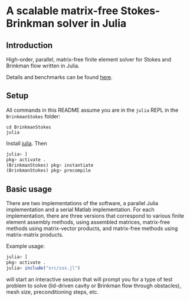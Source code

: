 # A scalable matrix-free Stokes-Brinkman solver in Julia

## Introduction

High-order, parallel, matrix-free finite element solver for Stokes and Brinkman
flow written in Julia.

Details and benchmarks can be found
[here](https://github.com/bmwilly/brinkman-stokes/blob/master/B.%20Williams%20-%20A%20scalable%20matrix-free%20Stokes-Brinkman%20solver%20in%20Julia.pdf).

## Setup

All commands in this README assume you are in the `julia` REPL in the `BrinkmanStokes` folder:

```shell
cd BrinkmanStokes
julia
```

Install [julia](https://julialang.org/downloads/). Then

```julia
julia> ]
pkg> activate .
(BrinkmanStokes) pkg> instantiate
(BrinkmanStokes) pkg> precompile
```

## Basic usage

There are two implementations of the software, a parallel Julia implementation
and a serial Matlab implementation. For each implementation, there are three
versions that correspond to various finite element assembly methods, using
assembled matrices, matrix-free methods using matrix-vector products, and
matrix-free methods using matrix-matrix products.

Example usage:

```julia
julia> ]
pkg> activate .
julia> include("src/sss.jl")
```

will start an interactive session that will prompt
you for a type of test problem to solve (lid-driven cavity or Brinkman flow
through obstacles), mesh size, preconditioning steps, etc.
